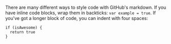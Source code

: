 There are many different ways to style code with GitHub's markdown. If you have
inline code blocks, wrap them in backticks: `var example = true`.  If you've got
a longer block of code, you can indent with four spaces:

    if (isAwesome) {
      return true
    }